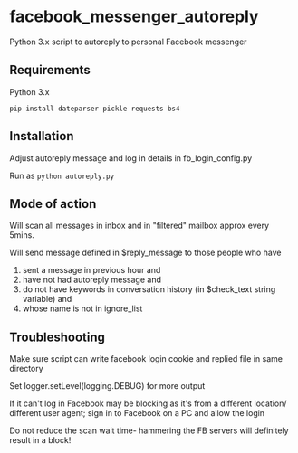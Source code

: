 # facebook_messenger_autoreply
Python 3.x script to autoreply to personal Facebook messenger

## Requirements

Python 3.x

`pip install dateparser pickle requests bs4`

## Installation

Adjust autoreply message and log in details in fb_login_config.py
  
Run as `python autoreply.py`

## Mode of action

Will scan all messages in inbox and in "filtered" mailbox approx every 5mins.

Will send message defined in $reply_message to those people who have 
1. sent a message in previous hour and
2. have not had autoreply message and 
3. do not have keywords in conversation history (in $check_text string variable) and
4. whose name is not in ignore_list

## Troubleshooting

Make sure script can write facebook login cookie and replied file in same directory

Set logger.setLevel(logging.DEBUG) for more output

If it can't log in Facebook may be blocking as it's from a different location/ different user agent; sign in to Facebook on a PC and allow the login

Do not reduce the scan wait time- hammering the FB servers will definitely result in a block!
